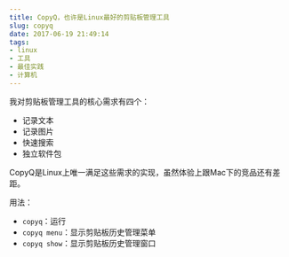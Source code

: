 ```yaml
---
title: CopyQ，也许是Linux最好的剪贴板管理工具
slug: copyq
date: 2017-06-19 21:49:14
tags:
- linux
- 工具
- 最佳实践
- 计算机
---
```


我对剪贴板管理工具的核心需求有四个：

- 记录文本
- 记录图片
- 快速搜索
- 独立软件包

CopyQ是Linux上唯一满足这些需求的实现，虽然体验上跟Mac下的竞品还有差距。

用法：

- `copyq`：运行
- `copyq menu`：显示剪贴板历史管理菜单
- `copyq show`：显示剪贴板历史管理窗口

